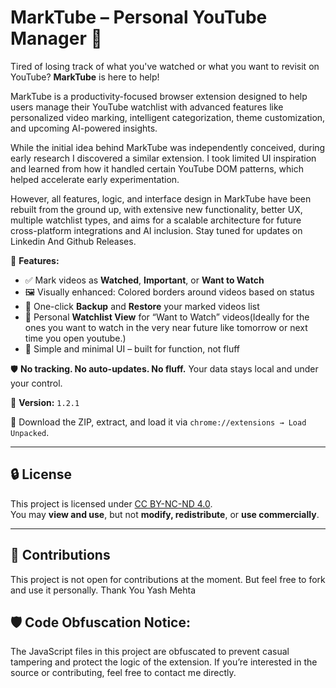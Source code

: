 # MarkTube – Personal YouTube Manager 🎯

Tired of losing track of what you've watched or what you want to revisit on YouTube? **MarkTube** is here to help!

MarkTube is a productivity-focused browser extension designed to help users manage their YouTube watchlist with advanced features like personalized video marking, intelligent categorization, theme customization, and upcoming AI-powered insights.

While the initial idea behind MarkTube was independently conceived, during early research I discovered a similar extension. I took limited UI inspiration and learned from how it handled certain YouTube DOM patterns, which helped accelerate early experimentation.

However, all features, logic, and interface design in MarkTube have been rebuilt from the ground up, with extensive new functionality, better UX, multiple watchlist types, and aims for a scalable architecture for future cross-platform integrations and AI inclusion. Stay tuned for updates on Linkedin And Github Releases.

🚀 **Features:**
- ✅ Mark videos as **Watched**, **Important**, or **Want to Watch**
- 🖼️ Visually enhanced: Colored borders around videos based on status
- 💾 One-click **Backup** and **Restore** your marked videos list
- 🎯 Personal **Watchlist View** for “Want to Watch” videos(Ideally for the ones you want to watch in the very near future like tomorrow or next time you open youtube.)
- 🎨 Simple and minimal UI – built for function, not fluff

🛡️ **No tracking. No auto-updates. No fluff.**
Your data stays local and under your control.

📝 **Version:** `1.2.1`

📁 Download the ZIP, extract, and load it via `chrome://extensions → Load Unpacked`.

---

## 🔒 License

This project is licensed under [CC BY-NC-ND 4.0](https://creativecommons.org/licenses/by-nc-nd/4.0/).  
You may **view and use**, but not **modify, redistribute**, or **use commercially**.

---

## 🙌 Contributions

This project is not open for contributions at the moment. But feel free to fork and use it personally.
Thank You
Yash Mehta
## 🛡️ Code Obfuscation Notice:
The JavaScript files in this project are obfuscated to prevent casual tampering and protect the logic of the extension. If you’re interested in the source or contributing, feel free to contact me directly.
